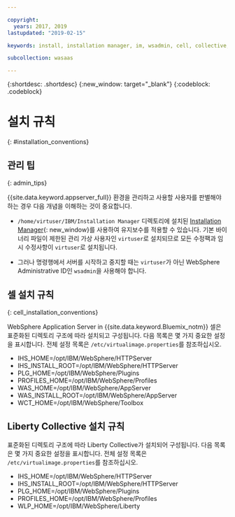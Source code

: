 ```yaml
---

copyright:
  years: 2017, 2019
lastupdated: "2019-02-15"

keywords: install, installation manager, im, wsadmin, cell, collective, websphere, liberty, virtual image

subcollection: wasaas

---
```


{:shortdesc: .shortdesc}
{:new_window: target="_blank"}
{:codeblock: .codeblock}

# 설치 규칙
{: #installation_conventions}

## 관리 팁
{: admin_tips}

{{site.data.keyword.appserver_full}} 환경을 관리하고 사용할 사용자를 판별해야 하는 경우 다음 개념을 이해하는 것이 중요합니다.

 * `/home/virtuser/IBM/Installation Manager` 디렉토리에 설치된 [Installation Manager](http://www.ibm.com/support/knowledgecenter/SSDV2W_1.8.5/){: new_window}를 사용하여 유지보수를 적용할 수 있습니다. 기본 바이너리 파일이 제한된 관리 가상 사용자인 `virtuser`로 설치되므로 모든 수정팩과 임시 수정사항이 `virtuser`로 설치됩니다.

 * 그러나 명령행에서 서버를 시작하고 중지할 때는 `virtuser`가 아닌 WebSphere Administrative ID인 `wsadmin`을 사용해야 합니다.

## 셀 설치 규칙
{: cell_installation_conventions}

WebSphere Application Server in {{site.data.keyword.Bluemix_notm}} 셀은 표준화된 디렉토리 구조에 따라 설치되고 구성됩니다. 다음 목록은 몇 가지 중요한 설정을 표시합니다.  전체 설정 목록은 `/etc/virtualimage.properties`를 참조하십시오.

* IHS_HOME=/opt/IBM/WebSphere/HTTPServer
* IHS_INSTALL_ROOT=/opt/IBM/WebSphere/HTTPServer
* PLG_HOME=/opt/IBM/WebSphere/Plugins
* PROFILES_HOME=/opt/IBM/WebSphere/Profiles
* WAS_HOME=/opt/IBM/WebSphere/AppServer
* WAS_INSTALL_ROOT=/opt/IBM/WebSphere/AppServer
* WCT_HOME=/opt/IBM/WebSphere/Toolbox

## Liberty Collective 설치 규칙

표준화된 디렉토리 구조에 따라 Liberty Collective가 설치되어 구성됩니다. 다음 목록은 몇 가지 중요한 설정을 표시합니다.  전체 설정 목록은 `/etc/virtualimage.properties`를 참조하십시오.

* IHS_HOME=/opt/IBM/WebSphere/HTTPServer
* IHS_INSTALL_ROOT=/opt/IBM/WebSphere/HTTPServer
* PLG_HOME=/opt/IBM/WebSphere/Plugins
* PROFILES_HOME=/opt/IBM/WebSphere/Profiles
* WLP_HOME=/opt/IBM/WebSphere/Liberty
